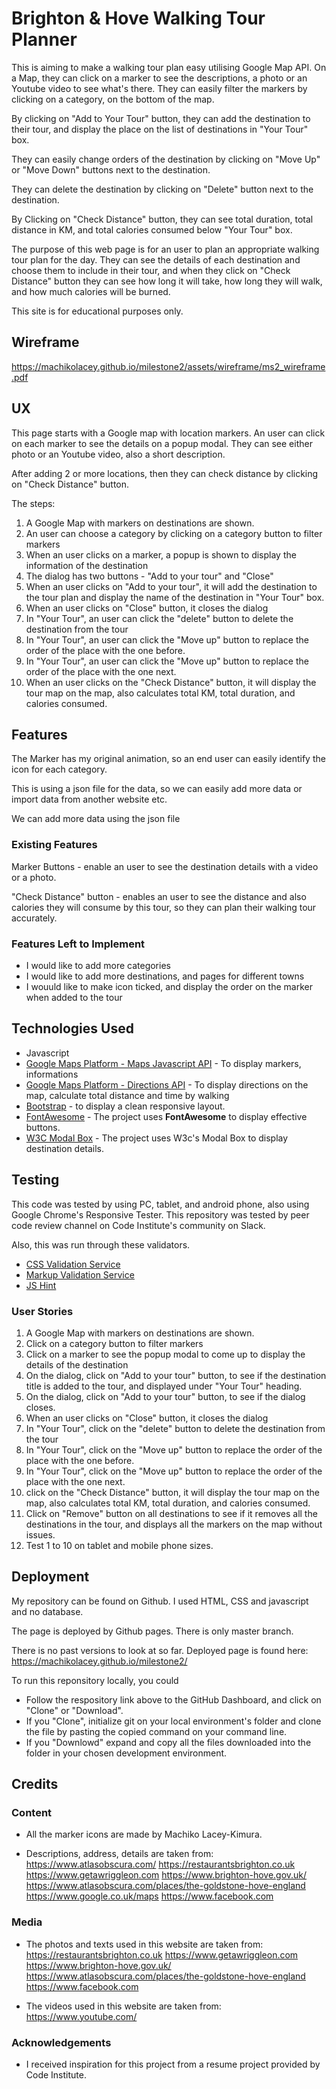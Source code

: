 # Brighton & Hove Walking Tour Planner

This is aiming to make a walking tour plan easy utilising Google Map API.
On a Map, they can click on a marker to see the descriptions, a photo or an Youtube video to see what's there.
They can easily filter the markers by clicking on a category, on the bottom of the map.

By clicking on "Add to Your Tour" button, they can add the destination to their tour, and display the place on the list of destinations in "Your Tour" box.

They can easily change orders of the destination by clicking on "Move Up" or "Move Down" buttons next to the destination.

They can delete the destination by clicking on "Delete" button next to the destination.

By Clicking on "Check Distance" button, they can see total duration, total distance in KM, and total calories consumed below "Your Tour" box.

The purpose of this web page is for an user to plan an appropriate walking tour plan for the day. They can see the details of each destination and choose them to include in their tour, and when they click on "Check Distance" button they can see how long it will take, how long they will walk,  and how much calories will be burned.

This site is for educational purposes only.

## Wireframe

https://machikolacey.github.io/milestone2/assets/wireframe/ms2_wireframe.pdf


## UX

This page starts with a Google map with location markers. An user can click on each marker to see the details on a popup modal. They can see either photo or an Youtube video, also a short description.

After adding 2 or more locations, then they can check distance by clicking on "Check Distance" button.

The steps:
 
<ol>
<li>A Google Map with markers on destinations are shown.</li>
<li>An user can choose a category by clicking on a category button to filter markers</li>
<li>When an user clicks on a marker, a popup is shown to display the information of the destination</li>
<li>The dialog has two buttons - "Add to your tour" and "Close"</li>
<li>When an user clicks on "Add to your tour", it will add the destination to the tour plan and display the name of the destination in "Your Tour" box.</li>
<li>When an user clicks on "Close" button, it closes the dialog</li>
<li>In "Your Tour", an user can click the "delete" button to delete the destination from the tour</li>
<li>In "Your Tour", an user can click the "Move up" button to replace the order of the place with the one before.</li>
<li>In "Your Tour", an user can click the "Move up" button to replace the order of the place with the one next.</li>
<li>When an user clicks on the "Check Distance" button, it will display the tour map on the map, also calculates total KM, total duration, and calories consumed.</li>
</ol>


## Features

The Marker has my original animation, so an end user can easily identify the icon for each category.

This is using a json file for the data, so we can easily add more data or import data from another website etc.

We can add more data using the json file
 
### Existing Features

Marker Buttons - enable an user to see the destination details with a video or a photo.

"Check Distance" button - enables an user to see the distance and also calories they will consume by this tour, so they can plan their walking tour accurately.


### Features Left to Implement
- I would like to add more categories
- I would like to add more destinations, and pages for different towns
- I wouuld like to make icon ticked, and display the order on the marker when added to the tour

## Technologies Used

 <ul>
         <li>Javascript</li>
         <li><a href="https://developers.google.com/maps/documentation/javascript/tutorial" rel="nofollow">Google Maps Platform - Maps Javascript API</a> - To display markers, informations
        </li>
        <li><a href="https://developers.google.com/maps/documentation/directions/start" rel="nofollow">Google Maps Platform - Directions API</a> - To display directions on the map, calculate total distance and time by walking
        </li>
        <li>
           <a href="https://getbootstrap.com/" rel="nofollow">Bootstrap</a> - to display a clean responsive layout.
        </li>
        <li><a href="https://fontawesome.com/" rel="nofollow">FontAwesome</a> - The project uses <strong>FontAwesome</strong> to display effective buttons.
        </li>
         <li><a href="https://www.w3schools.com/howto/howto_css_modals.asp" rel="nofollow">W3C Modal Box</a> - The project uses W3c's Modal Box to display destination details.  
        </li> 
       </ul>
       
       
## Testing
This code was tested by using PC, tablet, and android phone, also using Google Chrome's Responsive Tester. This repository was tested by peer code review channel on Code Institute's community on Slack.

Also, this was run through these validators.

<ul>
<li><a href="https://jigsaw.w3.org/css-validator/" target="_blank">CSS Validation Service</a></li>
<li><a href="https://validator.w3.org/" target="_blank">Markup Validation Service</a></li>
<li><a href="https://jshint.com/" target="_blank">JS Hint</a></li>
</ul>

<h3>User Stories</h3>

<ol>
<li>A Google Map with markers on destinations are shown.</li>
<li>Click on a category button to filter markers</li>
<li>Click on a marker to see the popup modal to come up to display the details of the destination</li>
<li>On the dialog, click on  "Add to your tour" button, to see if the destination title is added to the tour, and displayed under "Your Tour" heading.</li>
<li>On the dialog, click on  "Add to your tour" button, to see if the dialog closes.</li>

<li>When an user clicks on "Close" button, it closes the dialog</li>
<li>In "Your Tour", click on the "delete" button to delete the destination from the tour</li>
<li>In "Your Tour", click on the "Move up" button to replace the order of the place with the one before.</li>
<li>In "Your Tour", click on  the "Move up" button to replace the order of the place with the one next.</li>
<li>click on  the "Check Distance" button, it will display the tour map on the map, also calculates total KM, total duration, and calories consumed.</li>
<li>Click on "Remove" button on all destinations to see if it removes all the destinations in the tour, and displays all the markers on the map without issues.</li>
<li>Test 1 to 10 on tablet and mobile phone sizes.</li>
</ol>


## Deployment

My repository can be found on Github. I used HTML, CSS and javascript and no database.

The page is deployed by Github pages. There is only master branch. 

There is no past versions to look at so far. Deployed page is found here:
https://machikolacey.github.io/milestone2/

To run this reponsitory locally, you could
<ul>
<li>Follow the respository link above to the GitHub Dashboard, and click on "Clone" or "Download".</li>
<li>If you "Clone", initialize git on your local environment's folder and clone the file by pasting the copied command on your command line.</li>
<li>If you "Downlowd" expand and copy all the files downloaded into the folder in your chosen development environment.</li>
</ul>


## Credits

### Content
- All the marker icons are made by Machiko Lacey-Kimura.

- Descriptions, address, details are taken from:
https://www.atlasobscura.com/
https://restaurantsbrighton.co.uk
https://www.getawriggleon.com
https://www.brighton-hove.gov.uk/
https://www.atlasobscura.com/places/the-goldstone-hove-england
https://www.google.co.uk/maps
https://www.facebook.com


### Media
- The photos and texts used in this website are taken from:
https://restaurantsbrighton.co.uk
https://www.getawriggleon.com
https://www.brighton-hove.gov.uk/
https://www.atlasobscura.com/places/the-goldstone-hove-england
https://www.facebook.com

- The videos used in this website are taken from:
https://www.youtube.com/


### Acknowledgements

- I received inspiration for this project from a resume project provided by Code Institute.

